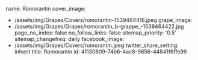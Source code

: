 name: Romorantin
cover_image:
  - /assets/img/Grapes/Covers/romorantin-1539464416.jpeg
grape_image:
  - /assets/img/Grapes/Grapes/romorantin_b-grappe_-1539464422.jpg
page_no_index: false
no_follow_links: false
sitemap_priority: '0.5'
sitemap_changefreq: daily
facebook_image:
  - /assets/img/Grapes/Covers/romorantin.jpeg
twitter_share_setting: inherit
title: Romorantin
id: 41130809-74b6-4ac8-9856-44841f6ffe99
